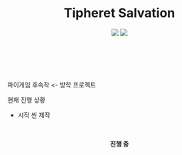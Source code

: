 <h1 align="center"><b>Tipheret Salvation</b></h1>
<p align="center">
<img src="https://img.shields.io/badge/made by-mir0173-red">
<img src="https://img.shields.io/badge/Unity-6000.0.47f1-yellow">
</p>
<br/><br/><br/><br/>

파이게임 후속작 <- 방학 프로젝트

현재 진행 상황<br/>
- 시작 씬 제작

<br/>
<p align="center"><b>진행 중</b></p>
